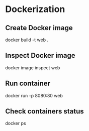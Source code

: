 # Dockerization

## Create Docker image

docker build -t web .

## Inspect Docker image

docker image inspect web

## Run container

docker run -p 8080:80 web

## Check containers status

docker ps
